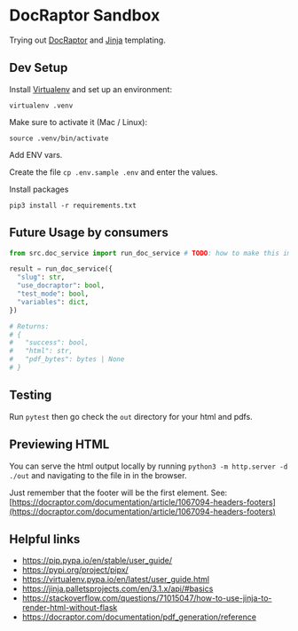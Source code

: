 # DocRaptor Sandbox

Trying out [DocRaptor](https://docraptor.com/documentation/pdf_generation/reference) and [Jinja](https://jinja.palletsprojects.com/en/3.1.x/api/#basics) templating.

## Dev Setup

Install [Virtualenv](https://virtualenv.pypa.io/en/latest/user_guide.html) and set up an environment:

`virtualenv .venv`

Make sure to activate it (Mac / Linux):

`source .venv/bin/activate`

Add ENV vars.

Create the file `cp .env.sample .env` and enter the values.

Install packages

`pip3 install -r requirements.txt`

## Future Usage by consumers

```py
from src.doc_service import run_doc_service # TODO: how to make this import cleaner?

result = run_doc_service({
  "slug": str,
  "use_docraptor": bool,
  "test_mode": bool,
  "variables": dict,
})

# Returns:
# {
#   "success": bool,
#   "html": str,
#   "pdf_bytes": bytes | None
# }  
```

## Testing

Run `pytest` then go check the `out` directory for your html and pdfs.

## Previewing HTML

You can serve the html output locally by running `python3 -m http.server -d ./out` and navigating to the file in in the browser. 

Just remember that the footer will be the first element. See: [https://docraptor.com/documentation/article/1067094-headers-footers](https://docraptor.com/documentation/article/1067094-headers-footers)

## Helpful links

* https://pip.pypa.io/en/stable/user_guide/
* https://pypi.org/project/pipx/
* https://virtualenv.pypa.io/en/latest/user_guide.html
* https://jinja.palletsprojects.com/en/3.1.x/api/#basics
* https://stackoverflow.com/questions/71015047/how-to-use-jinja-to-render-html-without-flask
* https://docraptor.com/documentation/pdf_generation/reference

<!-- figma links -->
<!-- https://www.figma.com/file/WD0gPOMPNUOqF1NQWrKVdI/Document-Templates?type=design&node-id=212-2&mode=design&t=dtQOKwUTv0P1yMAj-0 -->
<!-- https://www.figma.com/file/WD0gPOMPNUOqF1NQWrKVdI/Document-Templates?type=design&node-id=373-693&mode=design&t=PmCa8As5d19F5LfH-0 -->